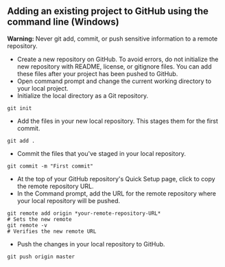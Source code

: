 ## Adding an existing project to GitHub using the command line (Windows)
**Warning:** Never git add, commit, or push sensitive information to a remote repository.

- Create a new repository on GitHub. To avoid errors, do not initialize the new repository with README, license, or gitignore files. You can add these files after your project has been pushed to GitHub.
- Open command prompt and change the current working directory to your local project.
- Initialize the local directory as a Git repository.
```
git init
```
- Add the files in your new local repository. This stages them for the first commit.
```
git add .
```
- Commit the files that you've staged in your local repository.
```
git commit -m "First commit"
```
- At the top of your GitHub repository's Quick Setup page, click  to copy the remote repository URL.
- In the Command prompt, add the URL for the remote repository where your local repository will be pushed.
```
git remote add origin *your-remote-repository-URL*
# Sets the new remote
git remote -v
# Verifies the new remote URL
```
- Push the changes in your local repository to GitHub.
```
git push origin master
```
